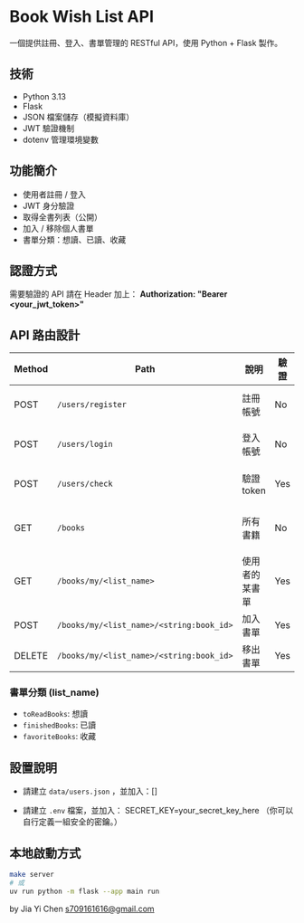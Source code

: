 # Book Wish List API

一個提供註冊、登入、書單管理的 RESTful API，使用 Python + Flask 製作。

## 技術

- Python 3.13
- Flask
- JSON 檔案儲存（模擬資料庫）
- JWT 驗證機制
- dotenv 管理環境變數

## 功能簡介

- 使用者註冊 / 登入
- JWT 身分驗證
- 取得全書列表（公開）
- 加入 / 移除個人書單
- 書單分類：想讀、已讀、收藏

## 認證方式

需要驗證的 API 請在 Header 加上：
**Authorization: "Bearer <your_jwt_token>"**

## API 路由設計

| Method | Path                                     | 說明           | 驗證 | 請求格式                                       | 回應格式                                     |
| ------ | ---------------------------------------- | -------------- | ---- | ---------------------------------------------- | -------------------------------------------- |
| POST   | `/users/register`                        | 註冊帳號       | No   | `{"username": "string", "password": "string"}` | `{"message": "string"}`                      |
| POST   | `/users/login`                           | 登入帳號       | No   | `{"username": "string", "password": "string"}` | `{"token": "string", "message": "string"}`   |
| POST   | `/users/check`                           | 驗證 token     | Yes  | 無                                             | `{"message": "string", "user": "string"}`    |
| GET    | `/books`                                 | 所有書籍       | No   | 無                                             | `[{"id": "string", "title": "string", ...}]` |
| GET    | `/books/my/<list_name>`                  | 使用者的某書單 | Yes  | 無                                             | `[{"id": "string", "title": "string", ...}]` |
| POST   | `/books/my/<list_name>/<string:book_id>` | 加入書單       | Yes  | 無                                             | `{"message": "string"}`                      |
| DELETE | `/books/my/<list_name>/<string:book_id>` | 移出書單       | Yes  | 無                                             | `{"message": "string"}`                      |

### 書單分類 (list_name)

- `toReadBooks`: 想讀
- `finishedBooks`: 已讀
- `favoriteBooks`: 收藏

## 設置說明

- 請建立 `data/users.json` ，並加入：[]

- 請建立 `.env` 檔案，並加入：
  SECRET_KEY=your_secret_key_here
  （你可以自行定義一組安全的密鑰。）

## 本地啟動方式

```bash
make server
# 或
uv run python -m flask --app main run
```

by Jia Yi Chen
s709161616@gmail.com

